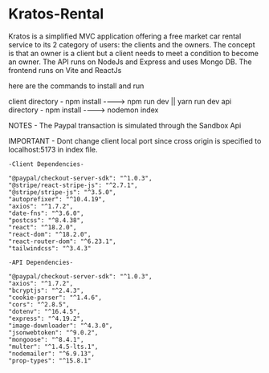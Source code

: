 # Kratos-Rental

Kratos is a simplified MVC application offering a free market car rental service to its 2 category of users: the clients and the owners. The concept is that an owner is a client but a client needs to meet a condition to become an owner. The API runs on NodeJs and Express and uses Mongo DB. The frontend runs on Vite and ReactJs 

here are the commands to install and run

client directory - npm install ----> npm run dev || yarn run dev
api directory - npm install ----> nodemon index

NOTES - The Paypal transaction is simulated through the Sandbox Api

IMPORTANT - Dont change client local port since cross origin is specified to localhost:5173 in index file.



    -Client Dependencies-

    "@paypal/checkout-server-sdk": "^1.0.3",
    "@stripe/react-stripe-js": "^2.7.1",
    "@stripe/stripe-js": "^3.5.0",
    "autoprefixer": "^10.4.19",
    "axios": "^1.7.2",
    "date-fns": "^3.6.0",
    "postcss": "^8.4.38",
    "react": "^18.2.0",
    "react-dom": "^18.2.0",
    "react-router-dom": "^6.23.1",
    "tailwindcss": "^3.4.3"

    -API Dependencies-

    "@paypal/checkout-server-sdk": "^1.0.3",
    "axios": "^1.7.2",
    "bcryptjs": "^2.4.3",
    "cookie-parser": "^1.4.6",
    "cors": "^2.8.5",
    "dotenv": "^16.4.5",
    "express": "^4.19.2",
    "image-downloader": "^4.3.0",
    "jsonwebtoken": "^9.0.2",
    "mongoose": "^8.4.1",
    "multer": "^1.4.5-lts.1",
    "nodemailer": "^6.9.13",
    "prop-types": "^15.8.1"
